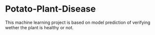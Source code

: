 # Potato-Plant-Disease
This machine learning project is based on model prediction of verifying wether the plant is healthy or not.
